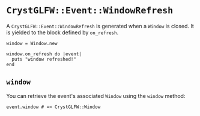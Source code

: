 # `CrystGLFW::Event::WindowRefresh`

A `CrystGLFW::Event::WindowRefresh` is generated when a `Window` is closed. It is yielded to the block defined by `on_refresh`.

```crystal
window = Window.new

window.on_refresh do |event|
  puts "window refreshed!"
end
```

## `window`

You can retrieve the event's associated `Window` using the `window` method:

```crystal
event.window # => CrystGLFW::Window
```